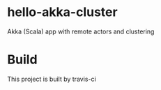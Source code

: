 # hello-akka-cluster
Akka (Scala) app with remote actors and clustering

# Build
This project is built by travis-ci

